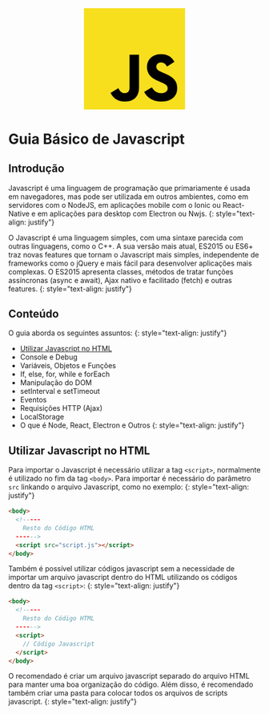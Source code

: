 <div style="text-align: center;">
  <img src="images/javascript-logo.png" width="40%">
</div>

# Guia Básico de Javascript

## Introdução
Javascript é uma linguagem de programação que primariamente é usada em navegadores, mas pode ser utilizada em outros ambientes, como em servidores com o NodeJS, em aplicações mobile com o Ionic ou React-Native e em aplicações para desktop com Electron ou Nwjs.
{: style="text-align: justify"}

O Javascript é uma linguagem simples, com uma sintaxe parecida com outras linguagens, como o C++. A sua versão mais atual, ES2015 ou ES6+ traz novas features que tornam o Javascript mais simples, independente de frameworks como o jQuery e mais fácil para desenvolver aplicações mais complexas. O ES2015 apresenta classes, métodos de tratar funções assíncronas (async e await), Ajax nativo e facilitado (fetch) e outras features.
{: style="text-align: justify"}

## Conteúdo
O guia aborda os seguintes assuntos:
{: style="text-align: justify"}

- [Utilizar Javascript no HTML](#utilizar-javascript-no-html)
- Console e Debug
- Variáveis, Objetos e Funções
- If, else, for, while e forEach
- Manipulação do DOM
- setInterval e setTimeout
- Eventos
- Requisições HTTP (Ajax)
- LocalStorage
- O que é Node, React, Electron e Outros
{: style="text-align: justify"}

## Utilizar Javascript no HTML

Para importar o Javascript é necessário utilizar a tag `<script>`, normalmente é utilizado no fim da tag `<body>`. Para importar é necessário do parâmetro `src` linkando o arquivo Javascript, como no exemplo:
{: style="text-align: justify"}

```html
<body>
  <!-----
    Resto do Código HTML
  ------>
  <script src="script.js"></script>
</body>
```

Também é possível utilizar códigos javascript sem a necessidade de importar um arquivo javascript dentro do HTML utilizando os códigos dentro da tag `<script>`:
{: style="text-align: justify"}

```html
<body>
  <!-----
    Resto do Código HTML
  ------>
  <script>
    // Código Javascript
  </script>
</body>
```

O recomendado é criar um arquivo javascript separado do arquivo HTML para manter uma boa organização do código. Além disso, é recomendado também criar uma pasta para colocar todos os arquivos de scripts javascript.
{: style="text-align: justify"}
